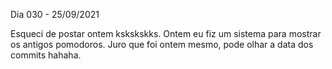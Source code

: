 Dia 030 - 25/09/2021

Esqueci de postar ontem kskskskks. Ontem eu fiz um sistema para mostrar os antigos pomodoros. Juro que foi ontem mesmo, pode olhar a data dos commits hahaha.